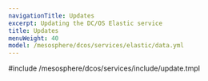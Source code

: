 ```yaml
---
navigationTitle: Updates
excerpt: Updating the DC/OS Elastic service
title: Updates
menuWeight: 40
model: /mesosphere/dcos/services/elastic/data.yml
---
```


#include /mesosphere/dcos/services/include/update.tmpl
